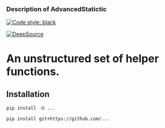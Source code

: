 ### Description of AdvancedStatictic

[![Code style: black](https://img.shields.io/badge/code%20style-black-000000.svg)](https://github.com/ambv/black)

[![DeepSource](https://static.deepsource.io/deepsource-badge-light.svg)](https://deepsource.io/gh/LeorFinkelberg/termostabilizator/?ref=repository-badge)
# An unstructured set of helper functions.

## Installation

`pip install -U ...`

`pip install git+https://github.com/...`

